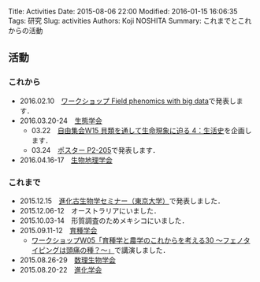 Title: Activities
Date: 2015-08-06 22:00
Modified: 2016-01-15 16:06:35
Tags: 研究
Slug: activities
Authors: Koji NOSHITA
Summary: これまでとこれからの活動

## 活動
### これから
* 2016.02.10　[ワークショップ Field phenomics with big data](https://sites.google.com/a/ut-biomet.org/pheno-ws/home)で発表します．
* 2016.03.20-24　[生態学会](http://www.esj.ne.jp/meeting/63/ "第63回日本生態学会大会@仙台")
	* 03.22　[自由集会W15 貝類を通して生命現象に迫る 4：生活史](http://www.molluscoida.org/workshops/workshop2016esj)を企画します．
	* 03.24　[ポスター P2-205](http://www.esj.ne.jp/meeting/abst/63/poster_P2-204_.html)で発表します．
* 2016.04.16-17　[生物地理学会](http://biogeo.a.la9.jp/)

### これまで
* 2015.12.15　[進化古生物学セミナー（東京大学）](https://sites.google.com/site/todaisemipbio/)で発表しました．	
* 2015.12.06-12　オーストラリアにいました．
* 2015.10.03-14　形質調査のためメキシコにいました．
* 2015.09.11-12　[育種学会](http://www.nacos.com/jsb/06/06gaiyou.html "第128回講演会@新潟大学")
	* [ワークショップW05「育種学と農学のこれからを考える30 〜フェノタイピングは頭痛の種？〜」](https://sites.google.com/a/ut-biomet.org/jsb-2015autumn-workshop/)で講演しました．
* 2015.08.26-29　[数理生物学会](http://jsmbcjk2015.webcrow.jp/jp/index.html "2015年日本数理生物学会/日中韓数理生物学コロキウム合同大会@同志社大学")
* 2015.08.20-22　[進化学会](http://evolgen.biol.se.tmu.ac.jp/sesj2015/ "New Technologyが拓く進化学の新地平@中央大学")